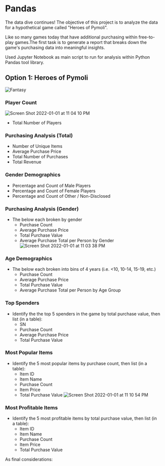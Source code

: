 # Pandas



The data dive continues!
The objective of this project is to analyze the data for a hypothetical  game called "Heroes of Pymoli".

Like so many games today that have additional purchasing within free-to-play games.The first task is to generate a report that breaks down the game's purchasing data into meaningful insights.



Used Jupyter Notebook as main script to run for analysis within Python Pandas tool library.


## Option 1: Heroes of Pymoli

![Fantasy](Images/Fantasy.png)


### Player Count
![Screen Shot 2022-01-01 at 11 04 10 PM](https://user-images.githubusercontent.com/33403205/149123378-94a933ca-379d-4bf5-bfc9-194d6d634ca7.png)

* Total Number of Players

### Purchasing Analysis (Total)

* Number of Unique Items
* Average Purchase Price
* Total Number of Purchases
* Total Revenue

### Gender Demographics

* Percentage and Count of Male Players
* Percentage and Count of Female Players
* Percentage and Count of Other / Non-Disclosed

### Purchasing Analysis (Gender)

* The below each broken by gender
  * Purchase Count
  * Average Purchase Price
  * Total Purchase Value
  * Average Purchase Total per Person by Gender
![Screen Shot 2022-01-01 at 11 03 38 PM](https://user-images.githubusercontent.com/33403205/149123425-83f64d95-0c34-4ffc-b976-31532d2abed5.png)

### Age Demographics

* The below each broken into bins of 4 years (i.e. &lt;10, 10-14, 15-19, etc.)
  * Purchase Count
  * Average Purchase Price
  * Total Purchase Value
  * Average Purchase Total per Person by Age Group

### Top Spenders

* Identify the the top 5 spenders in the game by total purchase value, then list (in a table):
  * SN
  * Purchase Count
  * Average Purchase Price
  * Total Purchase Value

### Most Popular Items

* Identify the 5 most popular items by purchase count, then list (in a table):
  * Item ID
  * Item Name
  * Purchase Count
  * Item Price
  * Total Purchase Value
![Screen Shot 2022-01-01 at 11 10 54 PM](https://user-images.githubusercontent.com/33403205/149123289-57c5ab33-2a56-46b4-84ee-deff9287f2c2.png)

### Most Profitable Items

* Identify the 5 most profitable items by total purchase value, then list (in a table):
  * Item ID
  * Item Name
  * Purchase Count
  * Item Price
  * Total Purchase Value

As final considerations:



